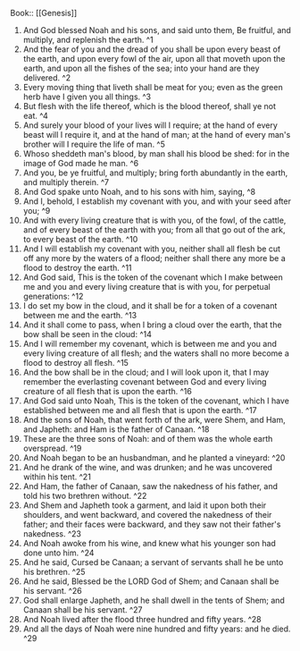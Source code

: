  Book:: [[Genesis]]
 1. And God blessed Noah and his sons, and said unto them, Be fruitful, and multiply, and replenish the earth. ^1
 2. And the fear of you and the dread of you shall be upon every beast of the earth, and upon every fowl of the air, upon all that moveth upon the earth, and upon all the fishes of the sea; into your hand are they delivered. ^2
 3. Every moving thing that liveth shall be meat for you; even as the green herb have I given you all things. ^3
 4. But flesh with the life thereof, which is the blood thereof, shall ye not eat. ^4
 5. And surely your blood of your lives will I require; at the hand of every beast will I require it, and at the hand of man; at the hand of every man's brother will I require the life of man. ^5
 6. Whoso sheddeth man's blood, by man shall his blood be shed: for in the image of God made he man. ^6
 7. And you, be ye fruitful, and multiply; bring forth abundantly in the earth, and multiply therein. ^7
 8. And God spake unto Noah, and to his sons with him, saying, ^8
 9. And I, behold, I establish my covenant with you, and with your seed after you; ^9
 10. And with every living creature that is with you, of the fowl, of the cattle, and of every beast of the earth with you; from all that go out of the ark, to every beast of the earth. ^10
 11. And I will establish my covenant with you, neither shall all flesh be cut off any more by the waters of a flood; neither shall there any more be a flood to destroy the earth. ^11
 12. And God said, This is the token of the covenant which I make between me and you and every living creature that is with you, for perpetual generations: ^12
 13. I do set my bow in the cloud, and it shall be for a token of a covenant between me and the earth. ^13
 14. And it shall come to pass, when I bring a cloud over the earth, that the bow shall be seen in the cloud: ^14
 15. And I will remember my covenant, which is between me and you and every living creature of all flesh; and the waters shall no more become a flood to destroy all flesh. ^15
 16. And the bow shall be in the cloud; and I will look upon it, that I may remember the everlasting covenant between God and every living creature of all flesh that is upon the earth. ^16
 17. And God said unto Noah, This is the token of the covenant, which I have established between me and all flesh that is upon the earth. ^17
 18. And the sons of Noah, that went forth of the ark, were Shem, and Ham, and Japheth: and Ham is the father of Canaan. ^18
 19. These are the three sons of Noah: and of them was the whole earth overspread. ^19
 20. And Noah began to be an husbandman, and he planted a vineyard: ^20
 21. And he drank of the wine, and was drunken; and he was uncovered within his tent. ^21
 22. And Ham, the father of Canaan, saw the nakedness of his father, and told his two brethren without. ^22
 23. And Shem and Japheth took a garment, and laid it upon both their shoulders, and went backward, and covered the nakedness of their father; and their faces were backward, and they saw not their father's nakedness. ^23
 24. And Noah awoke from his wine, and knew what his younger son had done unto him. ^24
 25. And he said, Cursed be Canaan; a servant of servants shall he be unto his brethren. ^25
 26. And he said, Blessed be the LORD God of Shem; and Canaan shall be his servant. ^26
 27. God shall enlarge Japheth, and he shall dwell in the tents of Shem; and Canaan shall be his servant. ^27
 28. And Noah lived after the flood three hundred and fifty years. ^28
 29. And all the days of Noah were nine hundred and fifty years: and he died. ^29
